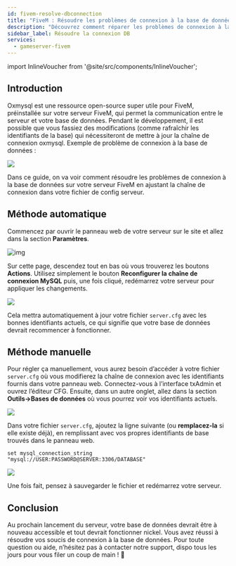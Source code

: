 ```yaml
---
id: fivem-resolve-dbconnection
title: "FiveM : Résoudre les problèmes de connexion à la base de données"
description: "Découvrez comment réparer les problèmes de connexion à la base de données de votre serveur FiveM et rétablir une communication fluide avec votre base → En savoir plus maintenant"
sidebar_label: Résoudre la connexion DB
services:
  - gameserver-fivem
---
```


import InlineVoucher from '@site/src/components/InlineVoucher';

## Introduction

Oxmysql est une ressource open-source super utile pour FiveM, préinstallée sur votre serveur FiveM, qui permet la communication entre le serveur et votre base de données. Pendant le développement, il est possible que vous fassiez des modifications (comme rafraîchir les identifiants de la base) qui nécessiteront de mettre à jour la chaîne de connexion oxmysql. Exemple de problème de connexion à la base de données :

![](https://screensaver01.zap-hosting.com/index.php/s/G5zACEEErfP4EHG/preview)

Dans ce guide, on va voir comment résoudre les problèmes de connexion à la base de données sur votre serveur FiveM en ajustant la chaîne de connexion dans votre fichier de config serveur.

<InlineVoucher />

## Méthode automatique

Commencez par ouvrir le panneau web de votre serveur sur le site et allez dans la section **Paramètres**.

![img](https://screensaver01.zap-hosting.com/index.php/s/nizHMSk7oXCsJS4/download)

Sur cette page, descendez tout en bas où vous trouverez les boutons **Actions**. Utilisez simplement le bouton **Reconfigurer la chaîne de connexion MySQL** puis, une fois cliqué, redémarrez votre serveur pour appliquer les changements.

![](https://screensaver01.zap-hosting.com/index.php/s/eZoSBJcbCr7422K/preview)

Cela mettra automatiquement à jour votre fichier `server.cfg` avec les bonnes identifiants actuels, ce qui signifie que votre base de données devrait recommencer à fonctionner.

## Méthode manuelle

Pour régler ça manuellement, vous aurez besoin d’accéder à votre fichier `server.cfg` où vous modifierez la chaîne de connexion avec les identifiants fournis dans votre panneau web. Connectez-vous à l’interface txAdmin et ouvrez l’éditeur CFG. Ensuite, dans un autre onglet, allez dans la section **Outils->Bases de données** où vous pourrez voir vos identifiants actuels.

![](https://screensaver01.zap-hosting.com/index.php/s/7JJgtatLzZRXCDM/preview)

Dans votre fichier `server.cfg`, ajoutez la ligne suivante (ou **remplacez-la** si elle existe déjà), en remplissant avec vos propres identifiants de base trouvés dans le panneau web.

```
set mysql_connection_string "mysql://USER:PASSWORD@SERVER:3306/DATABASE"
```

![](https://screensaver01.zap-hosting.com/index.php/s/sf9sMJoZyJttHBE/preview)

Une fois fait, pensez à sauvegarder le fichier et redémarrez votre serveur.

## Conclusion

Au prochain lancement du serveur, votre base de données devrait être à nouveau accessible et tout devrait fonctionner nickel. Vous avez réussi à résoudre vos soucis de connexion à la base de données. Pour toute question ou aide, n’hésitez pas à contacter notre support, dispo tous les jours pour vous filer un coup de main ! 🙂

<InlineVoucher />